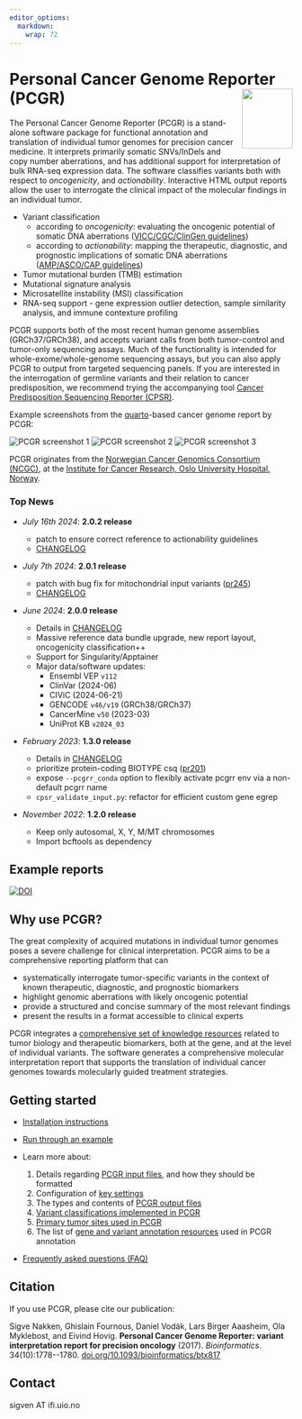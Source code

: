 ```yaml
---
editor_options: 
  markdown: 
    wrap: 72
---
```


# Personal Cancer Genome Reporter (PCGR) <a href="https://sigven.github.io/pcgr/"><img src="man/figures/logo.png" align="right" height="106" width="90"/></a>


The Personal Cancer Genome Reporter (PCGR) is a stand-alone software package for functional annotation and translation of individual tumor genomes for precision cancer medicine. It interprets primarily somatic SNVs/InDels and copy number aberrations, and has additional support for interpretation of bulk RNA-seq expression data. The software classifies variants both with respect to _oncogenicity_, and _actionability_. Interactive HTML output reports allow the user to interrogate the clinical impact of the molecular findings in an individual tumor.

- Variant classification
  - according to *oncogenicity*: evaluating the oncogenic potential of somatic DNA aberrations ([VICC/CGC/ClinGen guidelines](https://pubmed.ncbi.nlm.nih.gov/35101336/))
  - according to *actionability*: mapping the therapeutic, diagnostic, and prognostic implications of somatic DNA aberrations ([AMP/ASCO/CAP guidelines](https://pubmed.ncbi.nlm.nih.gov/27993330/))
- Tumor mutational burden (TMB) estimation
- Mutational signature analysis
- Microsatellite instability (MSI) classification
- RNA-seq support - gene expression outlier detection, sample similarity analysis, and immune contexture profiling

PCGR supports both of the most recent human genome assemblies (GRCh37/GRCh38), and accepts variant calls from both tumor-control and tumor-only sequencing assays. Much of the functionality is intended for whole-exome/whole-genome sequencing assays, but you can also apply PCGR to output from targeted sequencing panels. If you are interested in the interrogation of germline variants and their relation to cancer predisposition, we recommend trying the accompanying tool [Cancer Predisposition Sequencing Reporter (CPSR)](https://github.com/sigven/cpsr).

Example screenshots from the [quarto](https://quarto.org)-based cancer genome report by PCGR:

![PCGR screenshot 1](img/sc2.png)
![PCGR screenshot 2](img/sc1.png)
![PCGR screenshot 3](img/sc3.png)

PCGR originates from the [Norwegian Cancer Genomics Consortium (NCGC)](http://cancergenomics.no), at the [Institute for Cancer Research, Oslo University Hospital, Norway](http://radium.no).

### Top News

- *July 16th 2024*: **2.0.2 release** 
  - patch to ensure correct reference to actionability guidelines
  - [CHANGELOG](http://sigven.github.io/pcgr/articles/CHANGELOG.html)

- *July 7th 2024*: **2.0.1 release**
  - patch with bug fix for mitochondrial input variants ([pr245](https://github.com/sigven/pcgr/pull/245))
  - [CHANGELOG](http://sigven.github.io/pcgr/articles/CHANGELOG.html)

- *June 2024*: **2.0.0 release**
  - Details in [CHANGELOG](http://sigven.github.io/pcgr/articles/CHANGELOG.html)
  - Massive reference data bundle upgrade, new report layout, oncogenicity classification++
  - Support for Singularity/Apptainer
  - Major data/software updates:
    - Ensembl VEP `v112`
    - ClinVar (2024-06)
    - CIViC (2024-06-21)
    - GENCODE `v46/v19` (GRCh38/GRCh37)
    - CancerMine `v50` (2023-03)
    - UniProt KB `v2024_03`

- *February 2023*: **1.3.0 release**
  - Details in [CHANGELOG](http://sigven.github.io/pcgr/articles/CHANGELOG.html)
  - prioritize protein-coding BIOTYPE csq ([pr201](https://github.com/sigven/pcgr/pull/201))
  - expose `--pcgrr_conda` option to flexibly activate pcgrr env via a non-default pcgrr name
  - `cpsr_validate_input.py`: refactor for efficient custom gene egrep

- *November 2022*: **1.2.0 release**
  -    Keep only autosomal, X, Y, M/MT chromosomes
  -    Import bcftools as dependency

## Example reports

[![DOI](https://zenodo.org/badge/DOI/10.5281/zenodo.12734221.svg)](https://doi.org/10.5281/zenodo.12734221)

## Why use PCGR?

The great complexity of acquired mutations in individual tumor genomes poses a severe challenge for clinical interpretation. PCGR aims to be a comprehensive reporting platform that can

- systematically interrogate tumor-specific variants in the context of known therapeutic, diagnostic, and prognostic biomarkers
- highlight genomic aberrations with likely oncogenic potential
- provide a structured and concise summary of the most relevant findings
- present the results in a format accessible to clinical experts

PCGR integrates a [comprehensive set of knowledge resources](articles/annotation_resources.html) related to tumor biology and therapeutic biomarkers, both at the gene, and at the level of individual variants. The software generates a comprehensive molecular interpretation report that supports the translation of individual cancer genomes towards molecularly guided treatment strategies.

## Getting started

- [Installation instructions](articles/installation.html)
- [Run through an example](articles/running.html#example-run)
- Learn more about:

    1) Details regarding [PCGR input files](articles/input.html), and how they should be formatted
    2) Configuration of [key settings](articles/running.html)
    3) The types and contents of [PCGR output files](articles/output.html)
    4) [Variant classifications implemented in PCGR](articles/variant_classification.html)
    5) [Primary tumor sites used in PCGR](articles/primary_tumor_sites.html)
    6) The list of [gene and variant annotation resources](articles/annotation_resources.html) used in PCGR annotation

- [Frequently asked questions (FAQ)](articles/faq.html)

## Citation

If you use PCGR, please cite our publication:

Sigve Nakken, Ghislain Fournous, Daniel Vodák, Lars Birger Aaasheim, Ola Myklebost, and Eivind Hovig. **Personal Cancer Genome Reporter: variant interpretation report for precision oncology** (2017). *Bioinformatics*. 34(10):1778--1780. [doi.org/10.1093/bioinformatics/btx817](https://doi.org/10.1093/bioinformatics/btx817)

## Contact

sigven AT ifi.uio.no
